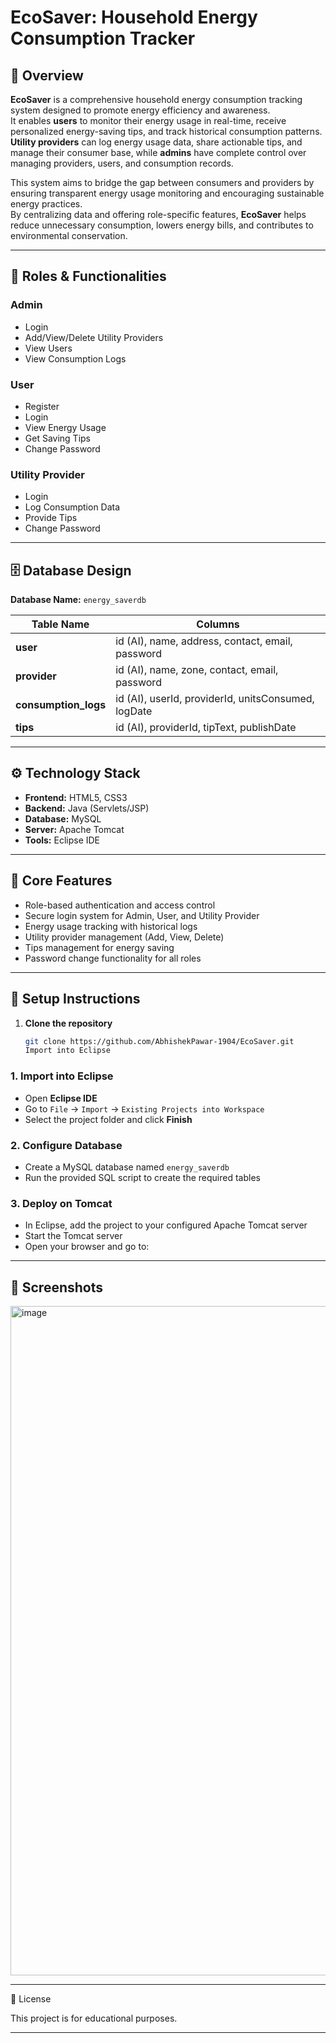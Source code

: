 # EcoSaver: Household Energy Consumption Tracker

## 📌 Overview
**EcoSaver** is a comprehensive household energy consumption tracking system designed to promote energy efficiency and awareness.  
It enables **users** to monitor their energy usage in real-time, receive personalized energy-saving tips, and track historical consumption patterns.  
**Utility providers** can log energy usage data, share actionable tips, and manage their consumer base, while **admins** have complete control over managing providers, users, and consumption records.  

This system aims to bridge the gap between consumers and providers by ensuring transparent energy usage monitoring and encouraging sustainable energy practices.  
By centralizing data and offering role-specific features, **EcoSaver** helps reduce unnecessary consumption, lowers energy bills, and contributes to environmental conservation.


---

## 👥 Roles & Functionalities

### **Admin**
- Login
- Add/View/Delete Utility Providers
- View Users
- View Consumption Logs

### **User**
- Register
- Login
- View Energy Usage
- Get Saving Tips
- Change Password

### **Utility Provider**
- Login
- Log Consumption Data
- Provide Tips
- Change Password

---

## 🗄 Database Design

**Database Name:** `energy_saverdb`

| Table Name        | Columns |
|-------------------|---------|
| **user**          | id (AI), name, address, contact, email, password |
| **provider**      | id (AI), name, zone, contact, email, password |
| **consumption_logs** | id (AI), userId, providerId, unitsConsumed, logDate |
| **tips**          | id (AI), providerId, tipText, publishDate |

---

## ⚙️ Technology Stack
- **Frontend:** HTML5, CSS3
- **Backend:** Java (Servlets/JSP)
- **Database:** MySQL
- **Server:** Apache Tomcat
- **Tools:** Eclipse IDE

---

## 🚀 Core Features
- Role-based authentication and access control
- Secure login system for Admin, User, and Utility Provider
- Energy usage tracking with historical logs
- Utility provider management (Add, View, Delete)
- Tips management for energy saving
- Password change functionality for all roles

---

## 🔧 Setup Instructions
1. **Clone the repository**
   ```bash
   git clone https://github.com/AbhishekPawar-1904/EcoSaver.git
   Import into Eclipse

### **1. Import into Eclipse**
- Open **Eclipse IDE**
- Go to `File` → `Import` → `Existing Projects into Workspace`
- Select the project folder and click **Finish**

### **2. Configure Database**
- Create a MySQL database named `energy_saverdb`
- Run the provided SQL script to create the required tables

### **3. Deploy on Tomcat**
- In Eclipse, add the project to your configured Apache Tomcat server
- Start the Tomcat server
- Open your browser and go to:


---

## **📸 Screenshots**
<img width="1916" height="1071" alt="image" src="https://github.com/user-attachments/assets/efc4f95f-45ed-4d67-8e83-5776add361a5" />


---

📜 License

This project is for educational purposes.


---




